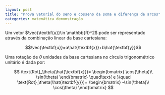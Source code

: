 ```yaml
---
layout: post
title: "Prova vetorial do seno e cosseno da soma e diferença de arcos"
categories: matemática demonstração
---
```


Um vetor $\vec{\textbf{u}}\in \mathbb{R}^2$ pode ser representado através da combinação linear da base cartesiana:

$$\vec{\textbf{u}}=a\hat{\textbf{x}}+b\hat{\textbf{y}}$$

Uma rotação de $\theta$ unidades da base cartesiana no círculo trigonométrico unitário é dada por:

$$
\text{Rot}_\theta(\hat{\textbf{x}})=
\begin{bmatrix}
\cos(\theta)\\
\sin(\theta)
\end{bmatrix}
\quad\text{ e }\quad
\text{Rot}_\theta(\hat{\textbf{y}})=
\begin{bmatrix}
-\sin(\theta)\\
\cos(\theta)
\end{bmatrix}
$$
